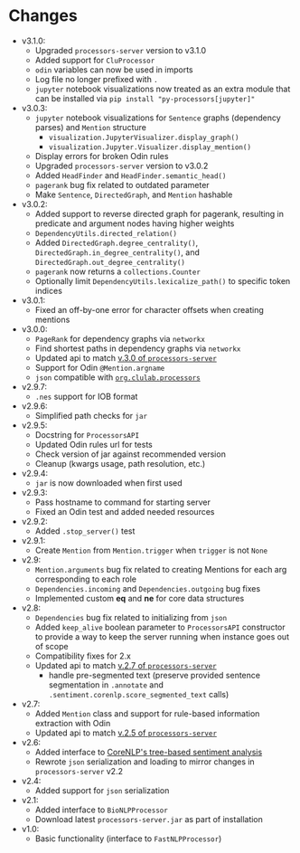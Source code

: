 # Changes
- v3.1.0:
    - Upgraded `processors-server` version to v3.1.0
    - Added support for `CluProcessor`
    - `odin` variables can now be used in imports
    - Log file no longer prefixed with `.`
    - `jupyter` notebook visualizations now treated as an extra module that can be installed via `pip install "py-processors[jupyter]"`
- v3.0.3:
  - `jupyter` notebook visualizations for `Sentence` graphs (dependency parses) and `Mention` structure
    - `visualization.JupyterVisualizer.display_graph()`
    - `visualization.Jupyter.Visualizer.display_mention()`
  - Display errors for broken Odin rules
  - Upgraded `processors-server` version to v3.0.2
  - Added `HeadFinder` and `HeadFinder.semantic_head()`
  - `pagerank` bug fix related to outdated parameter
  - Make `Sentence`, `DirectedGraph`, and `Mention` hashable
- v3.0.2:
  - Added support to reverse directed graph for pagerank, resulting in predicate and argument nodes having higher weights
  - `DependencyUtils.directed_relation()`
  - Added `DirectedGraph.degree_centrality()`, `DirectedGraph.in_degree_centrality()`, and `DirectedGraph.out_degree_centrality()`
  - `pagerank` now returns a `collections.Counter`
  - Optionally limit `DependencyUtils.lexicalize_path()` to specific token indices
- v3.0.1:
  - Fixed an off-by-one error for character offsets when creating mentions
- v3.0.0:
  - `PageRank` for dependency graphs via `networkx`
  - Find shortest paths in dependency graphs via `networkx`
  - Updated api to match [v.3.0 of `processors-server`](https://github.com/myedibleenso/processors-server/releases/tag/v3.0)
  - Support for Odin `@Mention.argname`
  - `json` compatible with [`org.clulab.processors`](https://github.com/clulab/processors)
- v2.9.7:
  - `.nes` support for IOB format
- v2.9.6:
  - Simplified path checks for `jar`
- v2.9.5:
  - Docstring for `ProcessorsAPI`
  - Updated Odin rules url for tests
  - Check version of jar against recommended version
  - Cleanup (kwargs usage, path resolution, etc.)
- v2.9.4:
  - `jar` is now downloaded when first used
- v2.9.3:
  - Pass hostname to command for starting server
  - Fixed an Odin test and added needed resources
- v2.9.2:
  - Added `.stop_server()` test
- v2.9.1:
  - Create `Mention` from `Mention.trigger` when `trigger` is not `None`
- v2.9:
  - `Mention.arguments` bug fix related to creating Mentions for each arg corresponding to each role
  - `Dependencies.incoming` and `Dependencies.outgoing` bug fixes
  - Implemented custom  __eq__ and __ne__ for core data structures
- v2.8:
  - `Dependencies` bug fix related to initializing from `json`
  - Added `keep_alive` boolean parameter to `ProcessorsAPI` constructor to provide a way to keep the server running when instance goes out of scope
  - Compatibility fixes for 2.x
  - Updated api to match [v.2.7 of `processors-server`](https://github.com/myedibleenso/processors-server/releases/tag/v2.7)
    - handle pre-segmented text (preserve provided sentence segmentation in `.annotate` and `.sentiment.corenlp.score_segmented_text` calls)
- v2.7:
  - Added `Mention` class and support for rule-based information extraction with Odin
  - Updated api to match [v.2.5 of `processors-server`](https://github.com/myedibleenso/processors-server/releases/tag/v2.5)
- v2.6:
  - Added interface to [CoreNLP's tree-based sentiment analysis](http://nlp.stanford.edu/~socherr/EMNLP2013_RNTN.pdf)
  - Rewrote `json` serialization and loading to mirror changes in `processors-server` v2.2
- v2.4:
  - Added support for `json` serialization
- v2.1:
  - Added interface to `BioNLPProcessor`
  - Download latest `processors-server.jar` as part of installation
- v1.0:
  - Basic functionality (interface to `FastNLPProcessor`)
